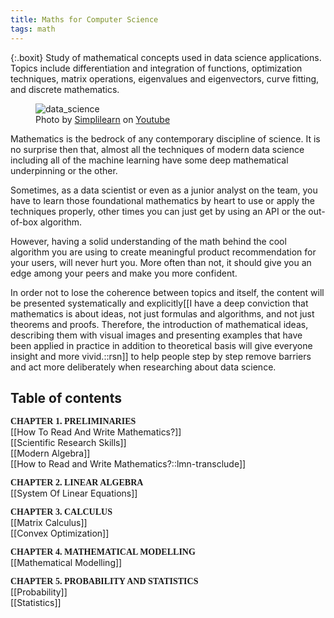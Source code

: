 ```yaml
---
title: Maths for Computer Science
tags: math
---
```


{:.boxit}
Study of mathematical concepts used in data science applications. Topics include differentiation and integration of functions, optimization techniques, matrix operations, eigenvalues and eigenvectors, curve fitting, and discrete mathematics.

<figure>
  <img src="https://i.ytimg.com/vi/X3paOmcrTjQ/maxresdefault.jpg" alt="data_science">
  <figcaption>Photo by <a href="https://www.youtube.com/channel/UCsvqVGtbbyHaMoevxPAq9Fg">Simplilearn</a> on <a href="https://www.youtube.com/watch?reload=9&v=X3paOmcrTjQ">Youtube</a></figcaption>
</figure>

Mathematics is the bedrock of any contemporary discipline of science. It is no surprise then that, almost all the techniques of modern data science including all of the machine learning have some deep mathematical underpinning or the other.

Sometimes, as a data scientist or even as a junior analyst on the team, you have to learn those foundational mathematics by heart to use or apply the techniques properly, other times you can just get by using an API or the out-of-box algorithm.

However, having a solid understanding of the math behind the cool algorithm you are using to create meaningful product recommendation for your users, will never hurt you. More often than not, it should give you an edge among your peers and make you more confident.

In order not to lose the coherence between topics and itself, the content will be presented systematically and explicitly[[I have a deep conviction that mathematics is about ideas, not just formulas and algorithms, and not just theorems and proofs. Therefore, the introduction of mathematical ideas, describing them with visual images and presenting examples that have been applied in practice in addition to theoretical basis will give everyone insight and more vivid.::rsn]] to help people step by step remove barriers and act more deliberately when researching about data science.

## Table of contents
<p class="p1"><span style="font-family:  'Charter', 'Source Serif Pro';font-weight: 600; text-transform: uppercase; ">Chapter 1. Preliminaries</span>
<br> <span style="text-transform: capitalize; ">[[How to read and write mathematics?]]</span>
<br> <span style="text-transform: capitalize; ">[[Scientific research skills]]</span>
<br> <span style="text-transform: capitalize; ">[[Modern algebra]]</span>
<br>[[How to Read and Write Mathematics?::lmn-transclude]]</p>

<span style="font-family:  'Charter', 'Source Serif Pro';font-weight: 600; text-transform: uppercase; ">Chapter 2. Linear algebra</span>
<br> <span style="text-transform: capitalize; ">[[System of linear equations]]</span>

<span style="font-family:  'Charter', 'Source Serif Pro';font-weight: 600; text-transform: uppercase; ">Chapter 3. Calculus</span>
<br> <span style="text-transform: capitalize; ">[[Matrix calculus]]</span>
<br> <span style="text-transform: capitalize; ">[[Convex optimization]]</span>

<span style="font-family:  'Charter', 'Source Serif Pro';font-weight: 600; text-transform: uppercase; ">Chapter 4. Mathematical modelling</span>
<br> <span style="text-transform: capitalize; ">[[Mathematical modelling]]</span>

<span style="font-family:  'Charter', 'Source Serif Pro';font-weight: 600; text-transform: uppercase; ">Chapter 5. Probability and statistics</span>
<br> <span style="text-transform: capitalize; ">[[Probability]]</span>
<br> <span style="text-transform: capitalize; ">[[Statistics]]</span>
